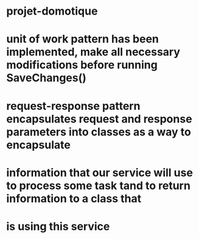# projet-domotique
# unit of work pattern has been implemented, make all necessary modifications before running SaveChanges()
# request-response pattern encapsulates request and response parameters into classes as a way to encapsulate 
# information that our service will use to process some task tand to return information to a class that 
# is using this service
